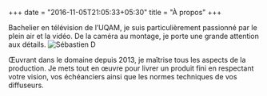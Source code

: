 +++
date = "2016-11-05T21:05:33+05:30"
title = "À propos"
+++

Bachelier en télévision de l’UQAM, je suis particulièrement passionné par le plein air et la vidéo. De la caméra au montage, je porte une grande attention aux détails. 
![Sébastien D][1]

Œuvrant dans le domaine depuis 2013, je maîtrise tous les aspects de la production. Je mets tout en œuvre pour livrer un produit fini en respectant votre vision, vos échéanciers ainsi que les normes techniques de vos diffuseurs.


[1]: /img/portfolio/seb/about.jpg
